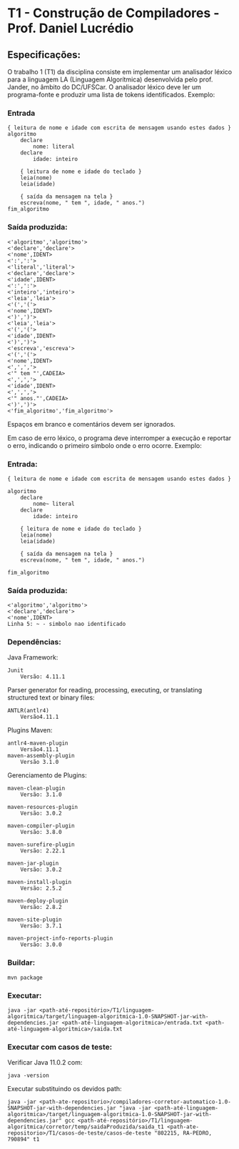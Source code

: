 # T1 - Construção de Compiladores - Prof. Daniel Lucrédio

## Especificações:
 O trabalho 1 (T1) da disciplina consiste em implementar um analisador léxico para a linguagem LA (Linguagem Algorítmica) desenvolvida pelo prof. Jander, no âmbito do DC/UFSCar. O analisador léxico deve ler um programa-fonte e produzir uma lista de tokens identificados. Exemplo:
### Entrada
```
{ leitura de nome e idade com escrita de mensagem usando estes dados }
algoritmo
	declare
		nome: literal
	declare
		idade: inteiro

	{ leitura de nome e idade do teclado }
	leia(nome)
	leia(idade)

	{ saída da mensagem na tela }
	escreva(nome, " tem ", idade, " anos.")
fim_algoritmo
```
### Saída produzida:
```
<'algoritmo','algoritmo'>
<'declare','declare'>
<'nome',IDENT>
<':',':'>
<'literal','literal'>
<'declare','declare'>
<'idade',IDENT>
<':',':'>
<'inteiro','inteiro'>
<'leia','leia'>
<'(','('>
<'nome',IDENT>
<')',')'>
<'leia','leia'>
<'(','('>
<'idade',IDENT>
<')',')'>
<'escreva','escreva'>
<'(','('>
<'nome',IDENT>
<',',','>
<'" tem "',CADEIA>
<',',','>
<'idade',IDENT>
<',',','>
<'" anos."',CADEIA>
<')',')'>
<'fim_algoritmo','fim_algoritmo'>
```
Espaços em branco e comentários devem ser ignorados.

Em caso de erro léxico, o programa deve interromper a execução e reportar o erro, indicando o primeiro símbolo onde o erro ocorre. Exemplo:

### Entrada:
```
{ leitura de nome e idade com escrita de mensagem usando estes dados }

algoritmo
	declare
		nome~ literal
	declare
		idade: inteiro

	{ leitura de nome e idade do teclado }
	leia(nome)
	leia(idade)

	{ saída da mensagem na tela }
	escreva(nome, " tem ", idade, " anos.")

fim_algoritmo
```
### Saída produzida:
```
<'algoritmo','algoritmo'>
<'declare','declare'>
<'nome',IDENT>
Linha 5: ~ - simbolo nao identificado
```

### Dependências:
Java Framework:

    Junit
        Versão: 4.11.1
Parser generator for reading, processing, executing, or translating structured text or binary files:

    ANTLR(antlr4) 
        Versão4.11.1

Plugins Maven:

    antlr4-maven-plugin 
        Versão4.11.1
    maven-assembly-plugin 
        Versão 3.1.0

Gerenciamento de Plugins:

    maven-clean-plugin
        Versão: 3.1.0

    maven-resources-plugin
        Versão: 3.0.2

    maven-compiler-plugin
        Versão: 3.8.0

    maven-surefire-plugin
        Versão: 2.22.1

    maven-jar-plugin
        Versão: 3.0.2

    maven-install-plugin
        Versão: 2.5.2

    maven-deploy-plugin
        Versão: 2.8.2

    maven-site-plugin
        Versão: 3.7.1

    maven-project-info-reports-plugin
        Versão: 3.0.0
### Buildar:
```
mvn package
```
### Executar:
```
java -jar <path-até-repositório>/T1/linguagem-algoritmica/target/linguagem-algoritmica-1.0-SNAPSHOT-jar-with-dependencies.jar <path-até-linguagem-algoritmica>/entrada.txt <path-até-linguagem-algoritmica>/saida.txt
```
### Executar com casos de teste:
Verificar Java 11.0.2 com:
```
java -version
``` 
Executar substituindo os devidos path:
```
java -jar <path-ate-repositorio>/compiladores-corretor-automatico-1.0-SNAPSHOT-jar-with-dependencies.jar "java -jar <path-até-linguagem-algoritmica>/target/linguagem-algoritmica-1.0-SNAPSHOT-jar-with-dependencies.jar" gcc <path-até-repositório>/T1/linguagem-algoritmica/corretor/temp/saidaProduzida/saida_t1 <path-ate-repositorio>/T1/casos-de-teste/casos-de-teste "802215, RA-PEDRO, 790894" t1
```
